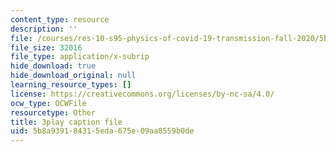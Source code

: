 ```yaml
---
content_type: resource
description: ''
file: /courses/res-10-s95-physics-of-covid-19-transmission-fall-2020/5b8a939184315eda675e09aa8559b0de_j--zfB6AIpo.srt
file_size: 32016
file_type: application/x-subrip
hide_download: true
hide_download_original: null
learning_resource_types: []
license: https://creativecommons.org/licenses/by-nc-sa/4.0/
ocw_type: OCWFile
resourcetype: Other
title: 3play caption file
uid: 5b8a9391-8431-5eda-675e-09aa8559b0de
---
```

